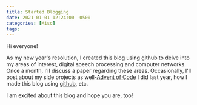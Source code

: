 ```yaml
---
title: Started Blogging 
date: 2021-01-01 12:24:00 -0500
categories: [Misc]
tags: 
---
```

Hi everyone! 

As my new year's resolution, I created this blog using github to delve into my areas of interest, digital speech processing and computer networks. Once a month, I'll discuss a paper regarding these areas. Occasionally, I'll post about my side projects as well-[Advent of Code](https://adventofcode.com/2020/about) I did last year, how I made this blog using [github](https://pages.github.com), etc. 

I am excited about this blog and hope you are, too! 



